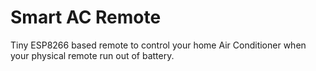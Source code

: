 # Smart AC Remote
Tiny ESP8266 based remote to control your home Air Conditioner when your physical remote run out of battery.
